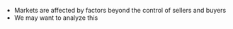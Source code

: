 - Markets are affected by factors beyond the control of sellers and buyers
- We may want to analyze this